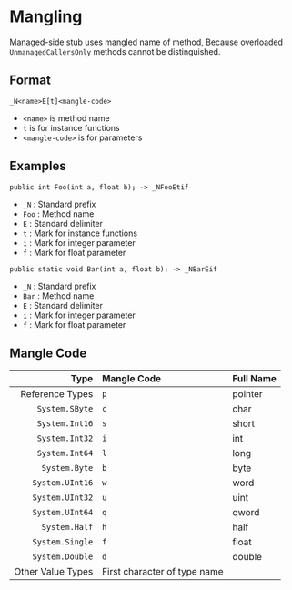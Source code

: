 # Mangling

Managed-side stub uses mangled name of method,
Because overloaded `UnmanagedCallersOnly` methods cannot be distinguished.

## Format

```
_N<name>E[t]<mangle-code>
```

- `<name>` is method name
- `t` is for instance functions
- `<mangle-code>` is for parameters

## Examples

```
public int Foo(int a, float b); -> _NFooEtif
```

- `_N` : Standard prefix
- `Foo` : Method name
- `E` : Standard delimiter
- `t` : Mark for instance functions
- `i` : Mark for integer parameter
- `f` : Mark for float parameter

```
public static void Bar(int a, float b); -> _NBarEif
```

- `_N` : Standard prefix
- `Bar` : Method name
- `E` : Standard delimiter
- `i` : Mark for integer parameter
- `f` : Mark for float parameter

## Mangle Code

|              Type | Mangle Code                  | Full Name |
|------------------:|:-----------------------------|:----------|
|   Reference Types | `p`                          | pointer   |
|    `System.SByte` | `c`                          | char      |
|    `System.Int16` | `s`                          | short     |
|    `System.Int32` | `i`                          | int       |
|    `System.Int64` | `l`                          | long      |
|     `System.Byte` | `b`                          | byte      |
|   `System.UInt16` | `w`                          | word      |
|   `System.UInt32` | `u`                          | uint      |
|   `System.UInt64` | `q`                          | qword     |
|     `System.Half` | `h`                          | half      |
|   `System.Single` | `f`                          | float     |
|   `System.Double` | `d`                          | double    |
| Other Value Types | First character of type name |           |
